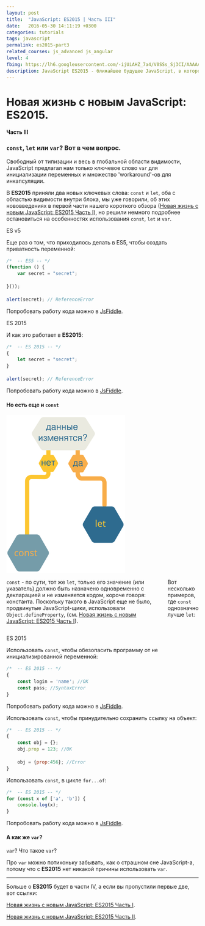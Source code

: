 ```yaml
---
layout: post
title:  "JavaScript: ES2015 | Часть III"
date:   2016-05-30 14:11:19 +0300
categories: tutorials
tags: javascript
permalink: es2015-part3
related_courses: js_advanced js_angular
level: 4
fbimg: https://lh6.googleusercontent.com/-ijUiAHZ_7a4/V0SSs_Sj3CI/AAAAAAAAAcw/6nfVJGheIWQdYayisHr2utv5dDoMiqkbgCLIB/w1118-h587-no/
description: JavaScript ES2015 - ближайшее будущее JavaScript, в которое уверенно смотpит студент WebCamp
---
```


# Новая жизнь с новым JavaScript: ES2015.

#### Часть III

### <span class="icon-homecode" id="const-let" data-magellan-target="const-let"></span> ``const``, ``let`` или ``var``? Вот в чем вопрос.

Свободный от типизации и весь в глобальной области видимости, JavaScript предлагал нам только ключевое слово ``var`` для инициализации переменных и множество 'workaround'-ов для инкапсуляции.

В **ES2015** приняли два новых ключевых слова: ``const`` и ``let``, оба с областью видимости внутри блока, мы уже говорили, об этих нововведениях в первой части нашего короткого обзора ([Новая жизнь с новым JavaScript: ES2015 Часть I](/es2015)), но решили немного подробнее остановиться на особенностях использования ``const``, ``let`` и ``var``.

<span class="highlight highlight--default">ES v5</span>

Еще раз о том, что приходилось делать в ES5, чтобы создать приватность переменной:

```javascript
/*  -- ES5 -- */
(function () {  
    var secret = "secret";
    
}()); 

alert(secret); // ReferenceError
```
<span class="icon-code text-m"></span> Попробовать работу кода можно в [JsFiddle](https://jsfiddle.net/xga2ponc/).

<span class="highlight highlight--success">ES 2015</span>

И как это работает в **ES2015**:

```javascript
/*  -- ES 2015 -- */
{  
    let secret = "secret";
} 

alert(secret); // ReferenceError

```

<span class="icon-code text-m"></span> Попробовать работу кода можно в [JsFiddle](https://jsfiddle.net/xga2ponc/1/).

#### Но есть еще и ``const``

<div class="row mb-50">
<div class="medium-6 large-4 columns">
<img src="/img/post-images/js/const_let.svg" alt="const vs let">
</div>
<div class="medium-6 large-8 columns">
<p><code class="highlighter-rouge">const</code> - по сути, тот же <code class="highlighter-rouge">let</code>, только его значение (или указатель) должно быть назначено одновременно с декларацией и не изменяется кодом, короче говоря: константа.
Поскольку такого в JavaScript еще не было, продвинутые JavaScript-щики, использовали <code class="highlighter-rouge">Object.defineProperty</code>, (см. <a href="/es2015">Новая жизнь с новым JavaScript: ES2015 Часть I</a>).</p>
<p>Вот несколько примеров, где <code class="highlighter-rouge">const</code> однозначно лучше <code class="highlighter-rouge">let</code>:</p>
</div>

</div>

<span class="highlight highlight--success">ES 2015</span>

Использовать ``const``, чтобы обезопасить программу от не инициализированной переменной:

```javascript
/*  -- ES 2015 -- */
{  
    const login = 'name'; //OK
    const pass; //SyntaxError
} 

```

<span class="icon-code text-m"></span> Попробовать работу кода можно в [JsFiddle](https://jsfiddle.net/xga2ponc/4/).

Использовать ``const``, чтобы принудительно сохранить ссылку на объект:

```javascript
/*  -- ES 2015 -- */
{  
    const obj = {};
    obj.prop = 123; //OK
    
    obj = {prop:456}; //Error
} 

```

Использовать ``const``, в цикле ``for...of``:

```javascript
/*  -- ES 2015 -- */
for (const x of ['a', 'b']) {
    console.log(x);
}

```


<span class="icon-code text-m"></span> Попробовать работу кода можно в [JsFiddle](https://jsfiddle.net/xga2ponc/3/).

#### А как же ``var``?

``var``? Что такое ``var``?

Про ``var`` можно потихоньку забывать, как о страшном сне JavaScript-а, потому что с **ES2015** нет никакой причины использовать ``var``.

---

Больше о **ES2015** будет в части IV, а если вы пропустили первые две, вот ссылки:

[Новая жизнь с новым JavaScript: ES2015 Часть I](/es2015).

[Новая жизнь с новым JavaScript: ES2015 Часть II](/es2015-part2).